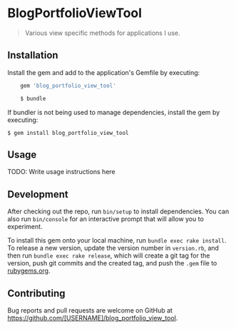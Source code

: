 # BlogPortfolioViewTool

> Various view specific methods for applications I use.

## Installation

Install the gem and add to the application's Gemfile by executing:
```ruby
    gem 'blog_portfolio_view_tool'
```

```ruby
    $ bundle
```

If bundler is not being used to manage dependencies, install the gem by executing:

    $ gem install blog_portfolio_view_tool

## Usage

TODO: Write usage instructions here

## Development

After checking out the repo, run `bin/setup` to install dependencies. You can also run `bin/console` for an interactive prompt that will allow you to experiment.

To install this gem onto your local machine, run `bundle exec rake install`. To release a new version, update the version number in `version.rb`, and then run `bundle exec rake release`, which will create a git tag for the version, push git commits and the created tag, and push the `.gem` file to [rubygems.org](https://rubygems.org).

## Contributing

Bug reports and pull requests are welcome on GitHub at https://github.com/[USERNAME]/blog_portfolio_view_tool.
